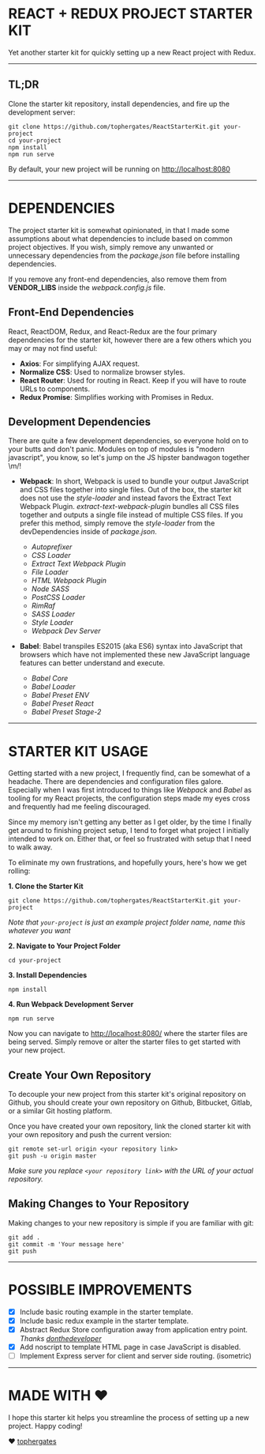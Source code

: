 # REACT + REDUX PROJECT STARTER KIT
Yet another starter kit for quickly setting up a new React project with Redux.

---

## TL;DR
Clone the starter kit repository, install dependencies, and fire up the development server:

```
git clone https://github.com/tophergates/ReactStarterKit.git your-project
cd your-project
npm install
npm run serve
```

By default, your new project will be running on <http://localhost:8080>

---

# DEPENDENCIES
The project starter kit is somewhat opinionated, in that I made some assumptions about what dependencies to include based on common project objectives. If you wish, simply remove any unwanted or unnecessary dependencies from the *package.json* file before installing dependencies.

If you remove any front-end dependencies, also remove them from **VENDOR_LIBS** inside the *webpack.config.js* file.

## Front-End Dependencies
React, ReactDOM, Redux, and React-Redux are the four primary dependencies for the starter kit, however there are a few others which you may or may not find useful:

  * **Axios**: For simplifying AJAX request.
  * **Normalize CSS**: Used to normalize browser styles.
  * **React Router**: Used for routing in React. Keep if you will have to route URLs to components.
  * **Redux Promise**: Simplifies working with Promises in Redux.

## Development Dependencies
There are quite a few development dependencies, so everyone hold on to your butts and don't panic. Modules on top of modules is "modern javascript", you know, so let's jump on the JS hipster bandwagon together \m/!

  * **Webpack**: In short, Webpack is used to bundle your output JavaScript and CSS files together into single files. Out of the box, the starter kit does not use the *style-loader* and instead favors the Extract Text Webpack Plugin. *extract-text-webpack-plugin* bundles all CSS files together and outputs a single file instead of multiple CSS files. If you prefer this method, simply remove the *style-loader* from the devDependencies inside of *package.json*.

    * *Autoprefixer*
    * *CSS Loader*
    * *Extract Text Webpack Plugin*
    * *File Loader*
    * *HTML Webpack Plugin*
    * *Node SASS*
    * *PostCSS Loader*
    * *RimRaf*
    * *SASS Loader*
    * *Style Loader*
    * *Webpack Dev Server*

  * **Babel**: Babel transpiles ES2015 (aka ES6) syntax into JavaScript that browsers which have not implemented these new JavaScript language features can better understand and execute.
    * *Babel Core*
    * *Babel Loader*
    * *Babel Preset ENV*
    * *Babel Preset React*
    * *Babel Preset Stage-2*

---

# STARTER KIT USAGE
Getting started with a new project, I frequently find, can be somewhat of a headache. There are dependencies and configuration files galore. Especially when I was first introduced to things like *Webpack* and *Babel* as tooling for my React projects, the configuration steps made my eyes cross and frequently had me feeling discouraged.

Since my memory isn't getting any better as I get older, by the time I finally get around to finishing project setup, I tend to forget what project I initially intended to work on. Either that, or feel so frustrated with setup that I need to walk away.

To eliminate my own frustrations, and hopefully yours, here's how we get rolling:

**1. Clone the Starter Kit**
```
git clone https://github.com/tophergates/ReactStarterKit.git your-project
```
*Note that `your-project` is just an example project folder name, name this whatever you want*

**2. Navigate to Your Project Folder**
```
cd your-project
```

**3. Install Dependencies**
```
npm install
```

**4. Run Webpack Development Server**
```
npm run serve
```

Now you can navigate to <http://localhost:8080/> where the starter files are being served. Simply remove or alter the starter files to get started with your new project.

## Create Your Own Repository
To decouple your new project from this starter kit's original repository on Github, you should create your own repository on Github, Bitbucket, Gitlab, or a similar Git hosting platform.

Once you have created your own repository, link the cloned starter kit with your own repository and push the current version:

```
git remote set-url origin <your repository link>
git push -u origin master
```
*Make sure you replace `<your repository link>` with the URL of your actual repository.*

## Making Changes to Your Repository
Making changes to your new repository is simple if you are familiar with git:

```
git add .
git commit -m 'Your message here'
git push
```

---

# POSSIBLE IMPROVEMENTS
- [X] Include basic routing example in the starter template.
- [X] Include basic redux example in the starter template.
- [X] Abstract Redux Store configuration away from application entry point. *Thanks [donthedeveloper](https://github.com/donthedeveloper)*
- [X] Add noscript to template HTML page in case JavaScript is disabled.
- [ ] Implement Express server for client and server side routing. (isometric)

---

# MADE WITH :heart:
I hope this starter kit helps you streamline the process of setting up a new project. Happy coding!

:heart: [tophergates](https://github.com/tophergates)
